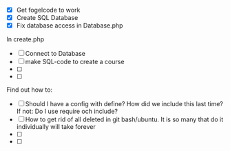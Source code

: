  - [X] Get fogelcode to work
 - [X] Create SQL Database
 - [X] Fix database access in Database.php

 In create.php
 - [ ] Connect to Database
 - [ ] make SQL-code to create a course
 - [ ] 
 - [ ] 


Find out how to:
 - [ ] Should I have a config with define? How did we include this last time? If not: Do I use require och include?
 - [ ] How to get rid of all deleted in git bash/ubuntu. It is so many that do it individually will take forever
 - [ ] 
 - [ ] 